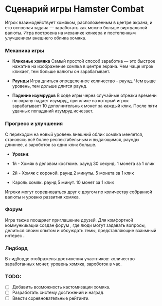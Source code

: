 # Сценарий игры Hamster Combat

Игрок взаимодействует хомяком, расположенным в центре экрана, и его основная задача — заработать как можно больше виртуальной валюты. Игра построена на механике кликера и постепенным улучшением внешнего облика хомяка.

### Механика игры

- **Кликанье хомяка**
  Самый простой способ заработка — это быстрое нажатие на изображение хомяка в центре экрана. Чем чаще игрок кликает, тем больше валюты он зарабатывает.

- **Раунды**
  Игра длиться определенное количество - раунд. Чем выше уровень, тем дольше длится раунд.

- **Падение изумрудов**
  В ходе игры через случайные отрезки времени по экрану падает изумруд, при клике на который игрок зарабатывает 10 дополнительных монет за каждый клик. После пяти удачных попаданий изумруд исчезает.

### Прогресс и улучшения

С переходом на новый уровень внешний облик хомяка меняется, становясь всё более респектабельным и выдающимся, раунды длиннее, а зароботок за один клик больше.

- **Уровни:**

- 1й - Хомяк в деловом костюме. раунд 30 секунд. 1 монета за 1 клик
- 2й - Хомяк с короной. раунд 2 минуты. 5 монета за 1 клик
- Кароль хомяк. раунд 5 минут. 10 монет за 1 клик

Игроки могут соревноваться друг с другом по количеству собранной валюты и уровню развития хомяка.

### Форум

Игра также поощряет приглашение друзей. Для комфортной коммункикации создан форум , где люди могут задавать вопросы, делиться своим опытом и обсуждать темы, представляющие взаимный интерес .

### Лидборд

В лидборде отображены достижения участников: количество заработанных монет, уровень хомяка, зароботок в час.

### TODO:

- [ ] Добавить возможность кастомизации хомяка.
- [ ] Разработать систему достижений и наград.
- [ ] Ввести соревновательные рейтинги.
